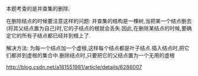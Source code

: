 本题考查的是并查集的删除.

在删除结点的时候要注意这样的问题: 并查集的结构是一棵树,当把某一个结点删去(将其父结点置为自己)时,它的子结点的根就会丢失.因此,在删除某结点的时候,要确定它的所有子结点都已经并到根上了.

解决方法: 为每一个结点加一个虚根,这样每个结点都是叶子结点.插入结点时,把它们都并到虚根的集合中.删除结点时,只要把它的父结点置为一个无用的虚根

http://blog.csdn.net/a181551981/article/details/6286007
